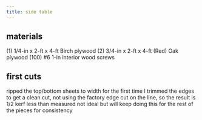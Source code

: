 ```yaml
---
title: side table
---
```


## materials
(1) 1/4-in x 2-ft x 4-ft Birch plywood
(2) 3/4-in x 2-ft x 4-ft (Red) Oak plywood
(100) #6 1-in interior wood screws

## first cuts
ripped the top/bottom sheets to width
for the first time I trimmed the edges to get a clean cut, not using the factory edge
cut on the line, so the result is 1/2 kerf less than measured
not ideal but will keep doing this for the rest of the pieces for consistency
